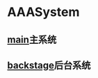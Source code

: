 # AAASystem


## [main](https://github.com/Jason-lvlv/AAASystem/tree/main)主系统

## [backstage](https://github.com/Jason-lvlv/AAASystem/tree/backstage)后台系统